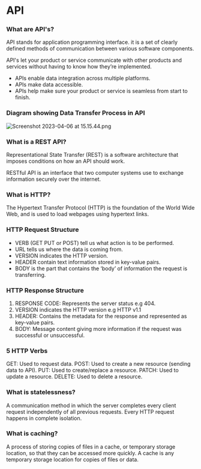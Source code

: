 # API

### What are API's?

API stands for application programming interface. it is a set of clearly defined methods of communication between various software components.

API's let your product or service communicate with other products and services without having to know how they’re implemented.
- APIs enable data integration across multiple platforms.
- APIs make data accessible.
- APIs help make sure your product or service is seamless from start to finish.

### Diagram showing Data Transfer Process in API

![Screenshot 2023-04-06 at 15.15.44.png](..%2F..%2F..%2FDownloads%2FScreenshot%202023-04-06%20at%2015.15.44.png)

### What is a REST API?

Representational State Transfer (REST) is a software architecture that imposes conditions on how an API should work.

RESTful API is an interface that two computer systems use to exchange information securely over the internet.

### What is HTTP?

The Hypertext Transfer Protocol (HTTP) is the foundation of the World Wide Web, and is used to load webpages using hypertext links.

### HTTP Request Structure

- VERB (GET PUT or POST) tell us what action is to be performed.
- URL tells us where the data is coming from.
- VERSION indicates the HTTP version.
- HEADER contain text information stored in key-value pairs.
- BODY is the part that contains the ‘body’ of information the request is transferring.

### HTTP Response Structure

1. RESPONSE CODE: Represents the server status e.g 404.
2. VERSION indicates the HTTP version e.g HTTP v1.1
3. HEADER: Contains the metadata for the response and represented as key-value pairs.
4. BODY: Message content giving more information if the request was successful or unsuccessful.

### 5 HTTP Verbs

GET: Used to request data.
POST: Used to create a new resource (sending data to API).
PUT: Used to create/replace a resource.
PATCH: Used to update a resource.
DELETE: Used to delete a resource.

### What is statelessness?

A communication method in which the server completes every client request independently of all previous requests. Every HTTP request happens in complete isolation.

### What is caching?

A process of storing copies of files in a cache, or temporary storage location, so that they can be accessed more quickly. 
A cache is any temporary storage location for copies of files or data.